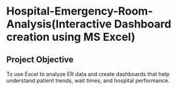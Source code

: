 # Hospital-Emergency-Room-Analysis(Interactive Dashboard creation using MS Excel)
## Project Objective
To use Excel to analyze ER data and create dashboards that help understand patient trends, wait times, and hospital performance.
